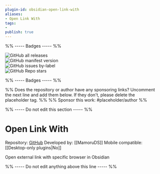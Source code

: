 ```yaml
---
plugin-id: obsidian-open-link-with
aliases:
- Open Link With
tags: 
- 
publish: true
---
```


%% ----- Badges ----- %%

![GitHub all releases](https://img.shields.io/github/downloads/MamoruDS/obsidian-open-link-with/total?color=573E7A&logo=github&style=for-the-badge)   
![GitHub manifest version](https://img.shields.io/github/manifest-json/v/MamoruDS/obsidian-open-link-with?color=573E7A&logo=github&style=for-the-badge)   
![GitHub issues by-label](https://img.shields.io/github/issues/MamoruDS/obsidian-open-link-with/help%20wanted?color=573E7A&logo=github&style=for-the-badge)   
![GitHub Repo stars](https://img.shields.io/github/stars/MamoruDS/obsidian-open-link-with?color=573E7A&logo=github&style=for-the-badge)

%% ----- Badges ----- %%

%% Does the repository or author have any sponsoring links? Uncomment the next line and add them below. If they don't, please delete the placeholder tag. %%
%% Sponsor this work: #placeholder/author %%

%% ----- Do not edit this section ----- %%

# Open Link With

Repository: [GitHub](https://github.com/MamoruDS/obsidian-open-link-with)
Developed by: [[MamoruDS]]
Mobile compatible: [[Desktop-only plugins|No]]

Open external link with specific browser in Obsidian

%% ----- Do not edit anything above this line ----- %% 
